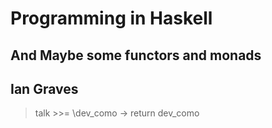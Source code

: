 Programming in Haskell
=====================

And Maybe some functors and monads
----------------------------------

Ian Graves
----------

> talk >>= \dev_como -> return dev_como
